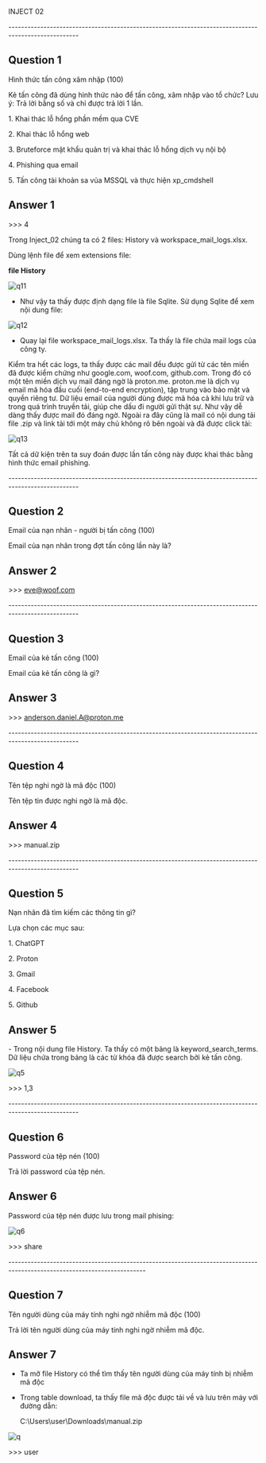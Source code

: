 ﻿INJECT 02

\----------------------------------------------------------------------------------------------------

## **Question 1**

Hình thức tấn công xâm nhập (100)

Kẻ tấn công đã dùng hình thức nào để tấn công, xâm nhập vào tổ chức? Lưu ý: Trả lời bằng số và chỉ được trả lời 1 lần.

1\. Khai thác lỗ hổng phần mềm qua CVE

2\. Khai thác lỗ hổng web

3\. Bruteforce mật khẩu quản trị và khai thác lỗ hổng dịch vụ nội bộ

4\. Phishing qua email

5\. Tấn công tài khoản sa vủa MSSQL và thực hiện xp\_cmdshell
## **Answer 1**
\>>> 4

Trong Inject\_02 chúng ta có 2 files: History và workspace\_mail\_logs.xlsx.

Dùng lệnh file để xem extensions file:

**file History**

![q11](https://github.com/user-attachments/assets/20adfa7e-9351-409f-8ee9-df5305901740)



- Như vậy ta thấy được định dạng file là file Sqlite. Sử dụng Sqlite để xem nội dung file:

![q12](https://github.com/user-attachments/assets/0c6040f6-013e-4880-a7d6-6d00da2de0f7)



- Quay lại file workspace\_mail\_logs.xlsx. Ta thấy là file chứa mail logs của công ty.

Kiểm tra hết các logs, ta thấy được các mail đều được gửi từ các tên miền đã được kiểm chứng như google.com, woof.com, github.com. Trong đó có một tên miền dịch vụ mail đáng ngờ là proton.me.
proton.me là dịch vụ email mã hóa đầu cuối (end-to-end encryption), tập trung vào bảo mật và quyền riêng tư. Dữ liệu email của người dùng được mã hóa cả khi lưu trữ và trong quá trình truyền tải, giúp che dấu đi người gửi thật sự. Như vậy dễ dàng thấy được mail đó đáng ngờ. Ngoài ra đây cũng là mail có nội dung tải file .zip và link tải tới một máy chủ không rõ bên ngoài và đã được click tải:

![q13](https://github.com/user-attachments/assets/2712f67e-ffd3-4adf-bd24-66892b159d8b)



Tất cả dữ kiện trên ta suy đoán được lần tấn công này được khai thác bằng hình thức email phishing.

\----------------------------------------------------------------------------------------------------
## **Question 2**
Email của nạn nhân - người bị tấn công (100)

Email của nạn nhân trong đợt tấn công lần này là?
## **Answer 2**
\>>> eve@woof.com

\----------------------------------------------------------------------------------------------------
## **Question 3**
Email của kẻ tấn công (100)

Email của kẻ tấn công là gì?
## **Answer 3**
\>>> anderson.daniel.A@proton.me

\----------------------------------------------------------------------------------------------------
## **Question 4**
Tên tệp nghi ngờ là mã độc (100)

Tên tệp tin được nghi ngờ là mã độc.
## **Answer 4**
\>>> manual.zip

\----------------------------------------------------------------------------------------------------
## **Question 5**
Nạn nhân đã tìm kiếm các thông tin gì?

Lựa chọn các mục sau:

1\. ChatGPT

2\. Proton

3\. Gmail

4\. Facebook

5\. Github
## **Answer 5**
\- Trong nội dung file History. Ta thấy có một bảng là keyword\_search\_terms.
Dữ liệu chứa trong bảng là các từ khóa đã được search bởi kẻ tấn công.

![q5](https://github.com/user-attachments/assets/427408ed-be50-4232-b147-4687916dada4)



\>>> 1,3

\----------------------------------------------------------------------------------------------------
## **Question 6**
Password của tệp nén (100)

Trả lời password của tệp nén.
## **Answer 6**
Password của tệp nén được lưu trong mail phising:

![q6](https://github.com/user-attachments/assets/2bf7636a-a954-49aa-b4a0-b4b8beb43a9b)



\>>> share

\-------------------------------------------------------------------------------------------------------------------------
## **Question 7**
Tên người dùng của máy tính nghi ngờ nhiễm mã độc (100)

Trả lời tên người dùng của máy tính nghi ngờ nhiễm mã độc.
## **Answer 7**
- Ta mở file History có thể tìm thấy tên người dùng của máy tính bị nhiễm mã độc
- Trong table download, ta thấy file mã độc được tải về và lưu trên máy với đường dẫn:

  C:\Users\user\Downloads\manual.zip

![q](https://github.com/user-attachments/assets/439581ed-af61-4980-960e-76909d65776c)


\>>> user

